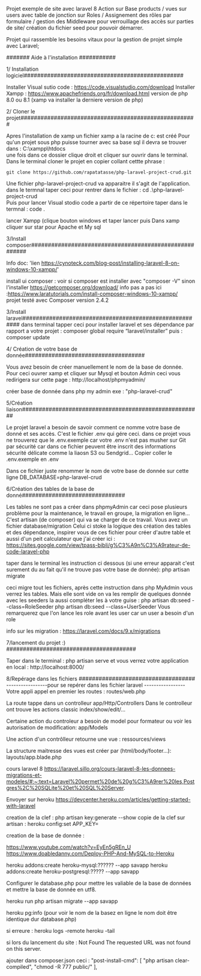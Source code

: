Projet exemple de site avec laravel 8
Action sur Base products / vues sur users avec table de jonction sur Roles / Assignement des rôles par formulaire / gestion des Middleware pour verrouillage des accès sur parties de site/ création du fichier seed pour pouvoir démarrer.

Projet qui rassemble les besoins vitaux pour la gestion de projet simple avec Laravel;



####### Aide à l'installation ###########

1/ Installation logiciel################################################

Installer Visual sutio code : https://code.visualstudio.com/download
Installer Xampp : https://www.apachefriends.org/fr/download.html version de php 8.0 ou 8.1 (xamp va installer la derniere version de php)

2/ Cloner le projet#####################################################

Apres l'installation de xamp un fichier xamp a la racine de c: est créé
Pour qu'un projet sous php puisse tourner avec sa base sql il devra se trouver dans :
C:\xampp\htdocs\
une fois dans ce dossier clique droit et cliquer sur ouvrir dans le terminal.
Dans le terminal cloner le projet en copier collant cettte phrase :

    git clone https://github.com/rapatatasse/php-laravel-project-crud.git

Une fichier php-laravel-project-crud va apparaitre il s'agit de l'application.
dans le termnal taper ceci pour rentrer dans le fichier :
    cd .\php-laravel-project-crud\
Puis pour lancer Visual stodio code a partir de ce répertoire taper dans le termnal :
    code .

lancer Xampp (clique bouton windows et taper lancer puis 
Dans xamp cliquer sur star pour 
Apache et My sql

3/Install composer#######################################################

Info doc: 'lien https://cynoteck.com/blog-post/installing-laravel-8-on-windows-10-xampp/'

install ui composer :
voir si composer est installer avec "composer -V"
    sinon l'installer https://getcomposer.org/download/
    info pas a pas ici :https://www.laratutorials.com/install-composer-windows-10-xampp/    
    projet testé avec Composer version 2.4.2 

3/Install laravel####################################################### 
dans terminal tapper ceci pour installer laravel et ses dépendance par rapport a votre projet :
    composer global require “laravel/installer”
puis :
    composer update

4/ Création de votre base de donnée####################################

Vous avez besoin de créer manuellement le nom de la base de donnée.
Pour ceci ouvrer xamp et cliquer sur Mysql et bouton Admin ceci vous redirigera sur cette page : http://localhost/phpmyadmin/

créer base de donnée dans php my admin exe : "php-laravel-crud"
    
    
5/Création liaison######################################################

Le projet laravel a besoin de savoir comment ce nomme votre base de donné et ses accès.
C'est le fichier .env qui gére ceci. dans ce projet vous ne trouverez que le .env.exemple car votre .env n'est pas musher sur Git par sécurité car dans ce fichier peuvent être inscrit des informations sécurité délicate comme la liaosn S3 ou Sendgrid...
Copier coller le .env.exemple en .env   

Dans ce fichier juste renommer le nom de votre base de donnée sur cette ligne
DB_DATABASE=php-laravel-crud

6/Création des tables de la base de donné###############################

Les tables ne sont pas a créer dans phpmyAdmin car ceci pose plusieurs problème pour la maintenance, le travail en groupe, la migration en ligne...
C'est artisan (de composer) qui va se charger de ce travail.
Vous avez un fichier database/migration
Celui ci stoke la logique des création des tables et des dépendance, inspirer vous de ces fichier pour créer d'autre table et aussi d'un peit calculateur que j'ai créer ici : https://sites.google.com/view/tpass-bibli/g%C3%A9n%C3%A9rateur-de-code-laravel-php

taper dans le terminal les instruction ci dessous  (si une erreur apparait c'est surement du au fait qu'il ne trouve pas votre base de donnée): 
    php artisan migrate

ceci migre tout les fichiers, après cette instruction dans php MyAdmin vous verrez les tables. 
Mais elle sont vide on va les remplir de quelques donnée avec les seeders la aussi compléter les à votre guise :
    php artisan db:seed --class=RoleSeeder
    php artisan db:seed --class=UserSeeder
Vous remarquerez que l'on lance les role avant les user car un user a besoin d'un role 

info sur les migration : https://laravel.com/docs/9.x/migrations


7/lancement du projet :)  #######################################

Taper dans le terminal :
    php artisan serve
et vous verrez votre application en local : http://localhost:8000/


8/Repérage dans les fichiers ###################################
-----------------pour se repérer dans les fichier laravel -----------------
Votre appli appel en premier les routes :
routes/web.php

La route tappe dans un controlleur 
app/Http/Controllers
Dans le controlleur ont trouve les actions classic index/show/edit/...

Certaine action du controleur a besoin de model pour formateur ou voir les autorisation de modification:
app/Models

Une action d'un contrôlleur retourne une vue :
ressources/views

La structure maitresse des vues est créer par (html/body/footer...):
layouts/app.blade.php












cours laravel 8 
https://laravel.sillo.org/cours-laravel-8-les-donnees-migrations-et-modeles/#:~:text=Laravel%20permet%20de%20g%C3%A9rer%20les,Postgres%2C%20SQLite%20et%20SQL%20Server.





Envoyer sur heroku
https://devcenter.heroku.com/articles/getting-started-with-laravel

creation de la clef :
php artisan key:generate --show
copie de  la clef sur artisan : 
heroku config:set APP_KEY=



creation de la base de donnée :


https://www.youtube.com/watch?v=EyEn5gREn_U
https://www.doabledanny.com/Deploy-PHP-And-MySQL-to-Heroku

heroku addons:create heroku-mysql:?????? --app savapp
heroku addons:create heroku-postgresql:????? --app savapp


Configurer le database.php pour mettre les valiable de la base de données et mettre la base de donnée en utf8.


heroku run php artisan migrate	--app savapp

heroku pg:info  (pour voir le nom de la basez en ligne le nom doit être identique dur database.php)

si erreure :
heroku logs -remote heroku -tail




si lors du lancement du site  :
Not Found
The requested URL was not found on this server.

ajouter dans composer.json  ceci :
        "post-install-cmd": [
            "php artisan clear-compiled",
            "chmod -R 777 public/"
        ],
